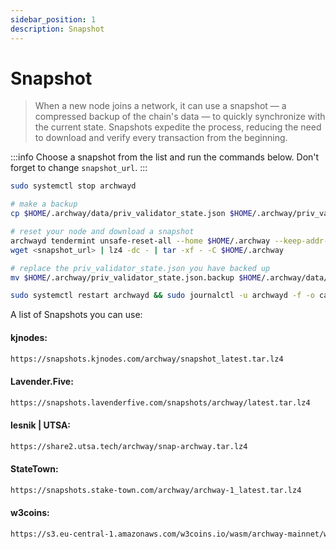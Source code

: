 ```yaml
---
sidebar_position: 1
description: Snapshot
---
```


# Snapshot

> When a new node joins a network, it can use a snapshot — a compressed backup of the chain's data — to quickly synchronize with the current state. Snapshots expedite the process, reducing the need to download and verify every transaction from the beginning.

:::info
Choose a snapshot from the list and run the commands below. Don't forget to change `snapshot_url`.
:::

```bash
sudo systemctl stop archwayd

# make a backup
cp $HOME/.archway/data/priv_validator_state.json $HOME/.archway/priv_validator_state.json.backup 

# reset your node and download a snapshot
archwayd tendermint unsafe-reset-all --home $HOME/.archway --keep-addr-book 
wget <snapshot_url> | lz4 -dc - | tar -xf - -C $HOME/.archway

# replace the priv_validator_state.json you have backed up
mv $HOME/.archway/priv_validator_state.json.backup $HOME/.archway/data/priv_validator_state.json 

sudo systemctl restart archwayd && sudo journalctl -u archwayd -f -o cat
```

A list of Snapshots you can use:

#### kjnodes:
```bash
https://snapshots.kjnodes.com/archway/snapshot_latest.tar.lz4
```

#### Lavender.Five:
```bash
https://snapshots.lavenderfive.com/snapshots/archway/latest.tar.lz4
```

#### lesnik | UTSA:
```bash
https://share2.utsa.tech/archway/snap-archway.tar.lz4
```

#### StateTown:
```bash
https://snapshots.stake-town.com/archway/archway-1_latest.tar.lz4
```

#### w3coins:
```bash
https://s3.eu-central-1.amazonaws.com/w3coins.io/wasm/archway-mainnet/wasmonly.tar.lz4
```